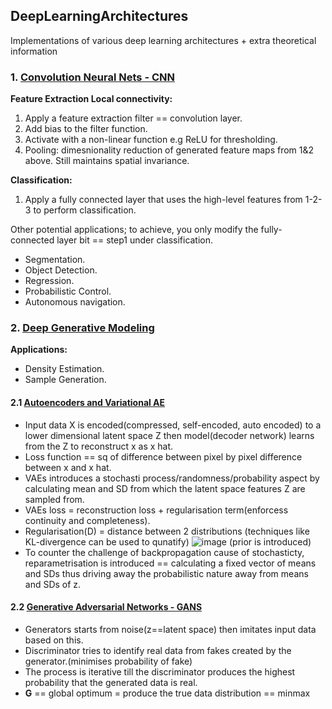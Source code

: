 ## DeepLearningArchitectures
Implementations of various deep learning architectures + extra theoretical information

### 1. [Convolution Neural Nets - CNN](cnn.py)
**Feature Extraction Local connectivity:**
1. Apply a feature extraction filter == convolution layer.
2. Add bias to the filter function.
3. Activate with a non-linear function e.g ReLU for thresholding.
4. Pooling: dimesnionality reduction of generated feature maps from 1&2 above. Still maintains spatial invariance.

**Classification:**
1. Apply a fully connected layer that uses the high-level features from 1-2-3 to perform classification.

Other potential applications; to achieve, you only modify the fully-connected layer bit == step1 under classification.
- Segmentation.
- Object Detection.
- Regression.
- Probabilistic Control.
- Autonomous navigation.



### 2. [Deep Generative Modeling]()
**Applications:**
- Density Estimation.
- Sample Generation.

#### 2.1 [Autoencoders and Variational AE](vae.py)
- Input data X is encoded(compressed, self-encoded, auto encoded) to  a lower dimensional latent space Z then model(decoder network) learns from the Z to reconstruct x as x hat.
- Loss function == sq of difference between pixel by pixel difference between x and x hat.
- VAEs introduces a stochasti process/randomness/probability aspect by calculating mean and SD from which the latent space features Z are sampled from.
- VAEs loss = reconstruction loss + regularisation term(enforcess continuity and completeness).
- Regularisation(D) = distance between 2 distributions (techniques like KL-divergence can be used to qunatify)
![image](https://user-images.githubusercontent.com/50487929/180368201-c78caf23-c2f0-4afb-8133-5ed6bc4cc3c9.png) (prior is introduced)
- To counter the challenge of backpropagation cause of stochasticty, reparametrisation is introduced == calculating a fixed vector of means and SDs thus driving away the probabilistic nature away from means and SDs of z.



#### 2.2 [Generative Adversarial Networks - GANS](gans.py)
- Generators starts from noise(z==latent space) then imitates input data based on this.
- Discriminator tries to identify real data from fakes created by the generator.(minimises probability of fake)
- The process is iterative till the discriminator produces the highest probability that the generated data is real.
- **G** == global optimum = produce the true data distribution == minmax

